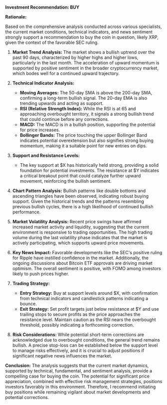 **Investment Recommendation: BUY**

**Rationale:**

Based on the comprehensive analysis conducted across various specialists, the current market conditions, technical indicators, and news sentiment strongly support a recommendation to buy the coin in question, likely XRP, given the context of the favorable SEC ruling.

1. **Market Trend Analysis:** The market shows a bullish uptrend over the past 90 days, characterized by higher highs and higher lows, particularly in the last month. The acceleration of upward momentum is supported by positive sentiment in the broader cryptocurrency market, which bodes well for a continued upward trajectory.

2. **Technical Indicator Analysis:** 
   - **Moving Averages:** The 50-day SMA is above the 200-day SMA, confirming a long-term bullish signal. The 20-day EMA is also trending upwards and acting as support. 
   - **RSI (Relative Strength Index):** While the RSI is at 65 and approaching overbought territory, it signals a strong bullish trend that could continue before any corrections.
   - **MACD:** The MACD is in a bullish position, supporting the potential for price increases.
   - **Bollinger Bands:** The price touching the upper Bollinger Band indicates potential overextension but also signifies strong buying momentum, making it a suitable point for new entries on dips.

3. **Support and Resistance Levels:** 
   - The key support at $X has historically held strong, providing a solid foundation for potential investments. The resistance at $Y indicates a critical breakout point that could catalyze further upward movement, reinforcing the bullish sentiment.

4. **Chart Pattern Analysis:** Bullish patterns like double bottoms and ascending triangles have been observed, indicating robust buying support. Given the historical trends and the patterns resembling previous bullish cycles, there is a high likelihood of continued bullish performance.

5. **Market Volatility Analysis:** Recent price swings have affirmed increased market activity and liquidity, suggesting that the current environment is responsive to trading opportunities. The high trading volume during the last volatility phase indicates that the market is actively participating, which supports upward price movements.

6. **Key News Impact:** Favorable developments like the SEC's positive ruling for Ripple have instilled confidence in the market. Additionally, the ongoing discussions about Bitcoin ETF approvals are driving market optimism. The overall sentiment is positive, with FOMO among investors likely to push prices higher.

7. **Trading Strategy:** 
   - **Entry Strategy:** Buy at support levels around $X, with confirmation from technical indicators and candlestick patterns indicating a bounce. 
   - **Exit Strategy:** Set profit targets just below resistance at $Y and use trailing stops to secure profits as the price approaches the resistance level. Maintain caution as the RSI nears the overbought threshold, possibly indicating a forthcoming correction.

8. **Risk Considerations:** While potential short-term corrections are acknowledged due to overbought conditions, the general trend remains bullish. A precise stop-loss can be established below the support level to manage risks effectively, and it is crucial to adjust positions if significant negative news influences the market.

**Conclusion:** The analysis suggests that the current market dynamics, supported by technical, fundamental, and sentiment analysis, provide a compelling case for buying the coin. The potential for significant price appreciation, combined with effective risk management strategies, positions investors favorably in this environment. Therefore, I recommend initiating buy positions while remaining vigilant about market developments and potential corrections.